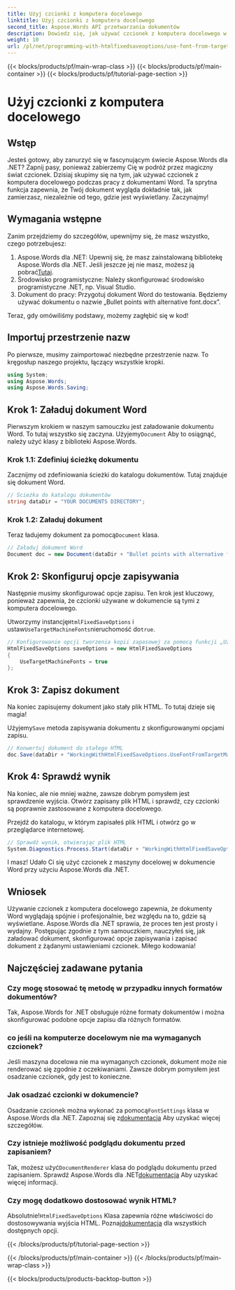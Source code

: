 ```yaml
---
title: Użyj czcionki z komputera docelowego
linktitle: Użyj czcionki z komputera docelowego
second_title: Aspose.Words API przetwarzania dokumentów
description: Dowiedz się, jak używać czcionek z komputera docelowego w dokumentach Word za pomocą Aspose.Words dla .NET. Postępuj zgodnie z naszym przewodnikiem krok po kroku, aby bezproblemowo zintegrować czcionki.
weight: 10
url: /pl/net/programming-with-htmlfixedsaveoptions/use-font-from-target-machine/
---
```


{{< blocks/products/pf/main-wrap-class >}}
{{< blocks/products/pf/main-container >}}
{{< blocks/products/pf/tutorial-page-section >}}

# Użyj czcionki z komputera docelowego

## Wstęp

Jesteś gotowy, aby zanurzyć się w fascynującym świecie Aspose.Words dla .NET? Zapnij pasy, ponieważ zabierzemy Cię w podróż przez magiczny świat czcionek. Dzisiaj skupimy się na tym, jak używać czcionek z komputera docelowego podczas pracy z dokumentami Word. Ta sprytna funkcja zapewnia, że Twój dokument wygląda dokładnie tak, jak zamierzasz, niezależnie od tego, gdzie jest wyświetlany. Zaczynajmy!

## Wymagania wstępne

Zanim przejdziemy do szczegółów, upewnijmy się, że masz wszystko, czego potrzebujesz:

1.  Aspose.Words dla .NET: Upewnij się, że masz zainstalowaną bibliotekę Aspose.Words dla .NET. Jeśli jeszcze jej nie masz, możesz ją pobrać[Tutaj](https://releases.aspose.com/words/net/).
2. Środowisko programistyczne: Należy skonfigurować środowisko programistyczne .NET, np. Visual Studio.
3. Dokument do pracy: Przygotuj dokument Word do testowania. Będziemy używać dokumentu o nazwie „Bullet points with alternative font.docx”.

Teraz, gdy omówiliśmy podstawy, możemy zagłębić się w kod!

## Importuj przestrzenie nazw

Po pierwsze, musimy zaimportować niezbędne przestrzenie nazw. To kręgosłup naszego projektu, łączący wszystkie kropki.

```csharp
using System;
using Aspose.Words;
using Aspose.Words.Saving;
```

## Krok 1: Załaduj dokument Word

 Pierwszym krokiem w naszym samouczku jest załadowanie dokumentu Word. To tutaj wszystko się zaczyna. Użyjemy`Document` Aby to osiągnąć, należy użyć klasy z biblioteki Aspose.Words.

### Krok 1.1: Zdefiniuj ścieżkę dokumentu

Zacznijmy od zdefiniowania ścieżki do katalogu dokumentów. Tutaj znajduje się dokument Word.

```csharp
// Ścieżka do katalogu dokumentów
string dataDir = "YOUR DOCUMENTS DIRECTORY";
```

### Krok 1.2: Załaduj dokument

 Teraz ładujemy dokument za pomocą`Document` klasa.

```csharp
// Załaduj dokument Word
Document doc = new Document(dataDir + "Bullet points with alternative font.docx");
```

## Krok 2: Skonfiguruj opcje zapisywania

Następnie musimy skonfigurować opcje zapisu. Ten krok jest kluczowy, ponieważ zapewnia, że czcionki używane w dokumencie są tymi z komputera docelowego.

 Utworzymy instancję`HtmlFixedSaveOptions` i ustaw`UseTargetMachineFonts`nieruchomość do`true`.

```csharp
// Konfigurowanie opcji tworzenia kopii zapasowej za pomocą funkcji „Użyj czcionek z komputera docelowego”
HtmlFixedSaveOptions saveOptions = new HtmlFixedSaveOptions
{
    UseTargetMachineFonts = true
};
```

## Krok 3: Zapisz dokument

Na koniec zapisujemy dokument jako stały plik HTML. To tutaj dzieje się magia!

 Użyjemy`Save` metoda zapisywania dokumentu z skonfigurowanymi opcjami zapisu.

```csharp
// Konwertuj dokument do stałego HTML
doc.Save(dataDir + "WorkingWithHtmlFixedSaveOptions.UseFontFromTargetMachine.html", saveOptions);
```

## Krok 4: Sprawdź wynik

Na koniec, ale nie mniej ważne, zawsze dobrym pomysłem jest sprawdzenie wyjścia. Otwórz zapisany plik HTML i sprawdź, czy czcionki są poprawnie zastosowane z komputera docelowego.

Przejdź do katalogu, w którym zapisałeś plik HTML i otwórz go w przeglądarce internetowej.

```csharp
// Sprawdź wynik, otwierając plik HTML
System.Diagnostics.Process.Start(dataDir + "WorkingWithHtmlFixedSaveOptions.UseFontFromTargetMachine.html");
```

I masz! Udało Ci się użyć czcionek z maszyny docelowej w dokumencie Word przy użyciu Aspose.Words dla .NET.

## Wniosek

Używanie czcionek z komputera docelowego zapewnia, że dokumenty Word wyglądają spójnie i profesjonalnie, bez względu na to, gdzie są wyświetlane. Aspose.Words dla .NET sprawia, że proces ten jest prosty i wydajny. Postępując zgodnie z tym samouczkiem, nauczyłeś się, jak załadować dokument, skonfigurować opcje zapisywania i zapisać dokument z żądanymi ustawieniami czcionek. Miłego kodowania!

## Najczęściej zadawane pytania

### Czy mogę stosować tę metodę w przypadku innych formatów dokumentów?
Tak, Aspose.Words for .NET obsługuje różne formaty dokumentów i można skonfigurować podobne opcje zapisu dla różnych formatów.

### co jeśli na komputerze docelowym nie ma wymaganych czcionek?
Jeśli maszyna docelowa nie ma wymaganych czcionek, dokument może nie renderować się zgodnie z oczekiwaniami. Zawsze dobrym pomysłem jest osadzanie czcionek, gdy jest to konieczne.

### Jak osadzać czcionki w dokumencie?
 Osadzanie czcionek można wykonać za pomocą`FontSettings` klasa w Aspose.Words dla .NET. Zapoznaj się z[dokumentacja](https://reference.aspose.com/words/net/) Aby uzyskać więcej szczegółów.

### Czy istnieje możliwość podglądu dokumentu przed zapisaniem?
 Tak, możesz użyć`DocumentRenderer` klasa do podglądu dokumentu przed zapisaniem. Sprawdź Aspose.Words dla .NET[dokumentacja](https://reference.aspose.com/words/net/) Aby uzyskać więcej informacji.

### Czy mogę dodatkowo dostosować wynik HTML?
 Absolutnie!`HtmlFixedSaveOptions` Klasa zapewnia różne właściwości do dostosowywania wyjścia HTML. Poznaj[dokumentacja](https://reference.aspose.com/words/net/) dla wszystkich dostępnych opcji.

{{< /blocks/products/pf/tutorial-page-section >}}

{{< /blocks/products/pf/main-container >}}
{{< /blocks/products/pf/main-wrap-class >}}

{{< blocks/products/products-backtop-button >}}
